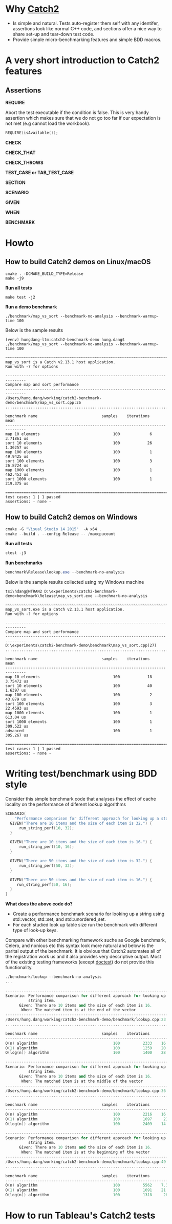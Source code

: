 # Why [Catch2](https://github.com/catchorg/Catch2) #

* Is simple and natural. Tests auto-register them self with any identifer, assertions look like normal C++ code, and sections offer a nice way to share set-up and tear-down test code.
* Provide simple micro-benchmarking features and simple BDD macros.

# A very short introduction to Catch2 features #


## Assertions ##

**REQUIRE**

Abort the test executable if the condition is false. This is very handy assertion which makes sure that we do not go too far if our expectation is not met (e.g cannot load the workbook).


``` c++
REQUIRE(isAvailable());
```


**CHECK**

**CHECK_THAT**



**CHECK_THROWS**

**TEST_CASE or TAB_TEST_CASE**

**SECTION**

**SCENARIO**

**GIVEN**

**WHEN**

**BENCHMARK**

# Howto #

## How to build Catch2 demos on Linux/macOS  ##

``` shell
cmake . -DCMAKE_BUILD_TYPE=Release
make -j9
```

**Run all tests**

``` shell
make test -j2
```

**Run a demo benchmark**

``` shell
./benchmark/map_vs_sort --benchmark-no-analysis --benchmark-warmup-time 100
```

Below is the sample results

``` text
(venv) hungdang-ltm:catch2-benchmark-demo hung.dang$ ./benchmark/map_vs_sort --benchmark-no-analysis --benchmark-warmup-time 100

~~~~~~~~~~~~~~~~~~~~~~~~~~~~~~~~~~~~~~~~~~~~~~~~~~~~~~~~~~~~~~~~~~~~~~~~~~~~~~~
map_vs_sort is a Catch v2.13.1 host application.
Run with -? for options

-------------------------------------------------------------------------------
Compare map and sort performance
-------------------------------------------------------------------------------
/Users/hung.dang/working/catch2-benchmark-demo/benchmark/map_vs_sort.cpp:26
...............................................................................

benchmark name                            samples    iterations          mean
-------------------------------------------------------------------------------
map 10 elements                                100             6    3.71861 us
sort 10 elements                               100            26    1.36257 us
map 100 elements                               100             1    49.9425 us
sort 100 elements                              100             3    26.8724 us
map 1000 elements                              100             1    462.453 us
sort 1000 elements                             100             1    219.375 us

===============================================================================
test cases: 1 | 1 passed
assertions: - none -
```

## How to build Catch2 demos on Windows  ##

``` powershell
cmake -G "Visual Studio 14 2015"  -A x64 .
cmake --build . --config Release -- /maxcpucount
```

**Run all tests**

``` powershell
ctest -j3
```

**Run benchmarks**

``` powershell
benchmark\Release\lookup.exe --benchmark-no-analysis
```

Below is the sample results collected using my Windows machine

``` text
tsi\hdang@NTRAN2 D:\experiments\catch2-benchmark-demo>benchmark\Release\map_vs_sort.exe --benchmark-no-analysis

~~~~~~~~~~~~~~~~~~~~~~~~~~~~~~~~~~~~~~~~~~~~~~~~~~~~~~~~~~~~~~~~~~~~~~~~~~~~~~~
map_vs_sort.exe is a Catch v2.13.1 host application.
Run with -? for options

-------------------------------------------------------------------------------
Compare map and sort performance
-------------------------------------------------------------------------------
D:\experiments\catch2-benchmark-demo\benchmark\map_vs_sort.cpp(27)
...............................................................................

benchmark name                            samples    iterations          mean
-------------------------------------------------------------------------------
map 10 elements                                100            18    3.75472 us
sort 10 elements                               100            40     1.6397 us
map 100 elements                               100             2     43.879 us
sort 100 elements                              100             3    22.4593 us
map 1000 elements                              100             1     613.04 us
sort 1000 elements                             100             1    309.522 us
advanced                                       100             1    305.267 us

===============================================================================
test cases: 1 | 1 passed
assertions: - none -

```

# Writing test/benchmark using BDD style #

Consider this simple benchmark code that analyses the effect of cache locality on the performance of diferent lookup algorithms

``` c++
SCENARIO(
    "Performance comparison for different approach for looking up a std::string item.") {
  GIVEN("There are 10 items and the size of each item is 32.") {
      run_string_perf(10, 32);
  }

  GIVEN("There are 10 items and the size of each item is 16.") {
      run_string_perf(10, 16);
  }

  GIVEN("There are 50 items and the size of each item is 32.") {
      run_string_perf(50, 32);
  }

  GIVEN("There are 50 items and the size of each item is 16.") {
     run_string_perf(50, 16);
  }
}
```

**What does the above code do?**

* Create a performance benchmark scenario for looking up a string using std::vector, std::set, and std::unordered_set.
* For each studied look up table size run the benchmark with different type of look-up keys.

Compare with other benchmarking framework suche as Google benchmark, Celero, and nonious etc this syntax look more natural and below is the parital output of the benchmark.
It is obvious that Catch2 automates all of the registration work us and it also provides very descriptive output. Most of the existing testing frameworks (except [doctest](https://github.com/onqtam/doctest)) do not
provide this functionality.

``` c++
./benchmark/lookup --benchmark-no-analysis
...

-------------------------------------------------------------------------------
Scenario: Performance comparison for different approach for looking up a std::
          string item.
      Given: There are 10 items and the size of each item is 16.
       When: The matched item is at the end of the vector
-------------------------------------------------------------------------------
/Users/hung.dang/working/catch2-benchmark-demo/benchmark/lookup.cpp:23
...............................................................................

benchmark name                            samples    iterations          mean
-------------------------------------------------------------------------------
O(n) algorithm                                 100          2333    16.9626 ns
O(1) algorithm                                 100          1259    20.6444 ns
O(log(n)) algorithm                            100          1400    28.5404 ns

-------------------------------------------------------------------------------
Scenario: Performance comparison for different approach for looking up a std::
          string item.
      Given: There are 10 items and the size of each item is 16.
       When: The matched item is at the middle of the vector
-------------------------------------------------------------------------------
/Users/hung.dang/working/catch2-benchmark-demo/benchmark/lookup.cpp:36
...............................................................................

benchmark name                            samples    iterations          mean
-------------------------------------------------------------------------------
O(n) algorithm                                 100          2216    16.6652 ns
O(1) algorithm                                 100          1697     21.426 ns
O(log(n)) algorithm                            100          2409    14.3842 ns

-------------------------------------------------------------------------------
Scenario: Performance comparison for different approach for looking up a std::
          string item.
      Given: There are 10 items and the size of each item is 16.
       When: The matched item is at the beginning of the vector
-------------------------------------------------------------------------------
/Users/hung.dang/working/catch2-benchmark-demo/benchmark/lookup.cpp:49
...............................................................................

benchmark name                            samples    iterations          mean
-------------------------------------------------------------------------------
O(n) algorithm                                 100          5562    7.32783 ns
O(1) algorithm                                 100          1691    21.4104 ns
O(log(n)) algorithm                            100          1318     28.365 ns
```

# How to run Tableau's Catch2 tests #


